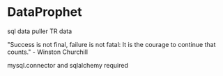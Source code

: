# DataProphet
sql data puller TR data

"Success is not final, failure is not fatal: It is the courage to continue that counts." - Winston Churchill

mysql.connector and sqlalchemy required
